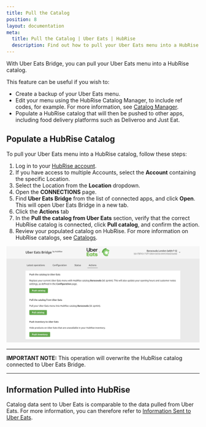 ```yaml
---
title: Pull the Catalog
position: 8
layout: documentation
meta:
  title: Pull the Catalog | Uber Eats | HubRise
  description: Find out how to pull your Uber Eats menu into a HubRise catalog, how items and options are converted, and which features are supported.
---
```


With Uber Eats Bridge, you can pull your Uber Eats menu into a HubRise catalog.

This feature can be useful if you wish to:

- Create a backup of your Uber Eats menu.
- Edit your menu using the HubRise Catalog Manager, to include ref codes, for example. For more information, see [Catalog Manager](/apps/catalog-manager).
- Populate a HubRise catalog that will then be pushed to other apps, including food delivery platforms such as Deliveroo and Just Eat.

## Populate a HubRise Catalog

To pull your Uber Eats menu into a HubRise catalog, follow these steps:

1. Log in to your [HubRise account](https://manager.hubrise.com).
1. If you have access to multiple Accounts, select the **Account** containing the specific Location.
1. Select the Location from the **Location** dropdown.
1. Open the **CONNECTIONS** page.
1. Find **Uber Eats Bridge** from the list of connected apps, and click **Open**. This will open Uber Eats Bridge in a new tab.
1. Click the **Actions** tab
1. In the **Pull the catalog from Uber Eats** section, verify that the correct HubRise catalog is connected, click **Pull catalog**, and confirm the action.
1. Review your populated catalog on HubRise. For more information on HubRise catalogs, see [Catalogs](/docs/catalog/).

![Manual Catalog Push on HubRise](./images/025-2x-uber-eats-actions-page.png)

---

**IMPORTANT NOTE:** This operation will overwrite the HubRise catalog connected to Uber Eats Bridge.

---

## Information Pulled into HubRise

Catalog data sent to Uber Eats is comparable to the data pulled from Uber Eats. For more information, you can therefore refer to [Information Sent to Uber Eats](/apps/uber-eats/push-catalog#information-sent-to-uber-eats).
